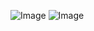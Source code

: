 ![Image](https://github.com/user-attachments/assets/04bbaeed-06b1-436a-9f28-755740912862)
![Image](https://github.com/user-attachments/assets/863b0525-914f-4488-80aa-381c1fb4aaa6)